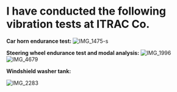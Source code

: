 # I have conducted the following vibration tests at ITRAC Co.

**Car horn endurance test:** 
![IMG_1475-s](https://github.com/hajnayeb/Tests/assets/74108898/859aae53-1eda-4175-8223-33ecb6a2229f)

**Steering wheel endurance test and modal analysis:** 
![IMG_1996](https://github.com/hajnayeb/Tests/assets/74108898/6fef1082-53b3-4362-8314-dd589088c044)
![IMG_4679](https://github.com/hajnayeb/Tests/assets/74108898/07c2ae31-94ee-4be1-a900-3b5b00638072)

**Windshield washer tank:** 

![IMG_2283](https://github.com/hajnayeb/Tests/assets/74108898/232eb94e-4780-496f-b91d-4bc68d4e192c)



